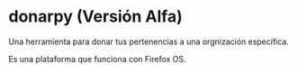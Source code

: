 donarpy (Versión Alfa)
=======

Una herramienta para donar tus pertenencias a una orgnización específica.

Es una plataforma que funciona con Firefox OS.
